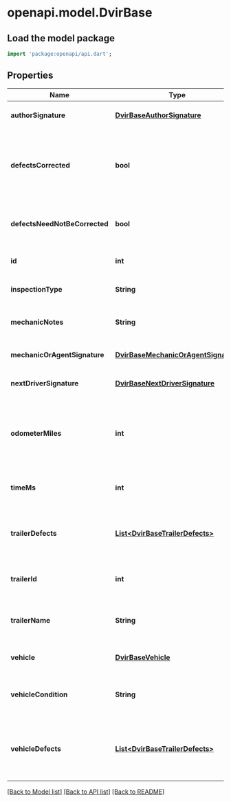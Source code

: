 # openapi.model.DvirBase

## Load the model package
```dart
import 'package:openapi/api.dart';
```

## Properties
Name | Type | Description | Notes
------------ | ------------- | ------------- | -------------
**authorSignature** | [**DvirBaseAuthorSignature**](DvirBaseAuthorSignature.md) |  | [optional] [default to null]
**defectsCorrected** | **bool** | Signifies if the defects on the vehicle corrected after the DVIR is done. | [optional] [default to null]
**defectsNeedNotBeCorrected** | **bool** | Signifies if the defects on this vehicle can be ignored. | [optional] [default to null]
**id** | **int** | The id of this DVIR record. | [optional] [default to null]
**inspectionType** | **String** | Inspection type of the DVIR. | [optional] [default to null]
**mechanicNotes** | **String** | The mechanics notes on the DVIR. | [optional] [default to null]
**mechanicOrAgentSignature** | [**DvirBaseMechanicOrAgentSignature**](DvirBaseMechanicOrAgentSignature.md) |  | [optional] [default to null]
**nextDriverSignature** | [**DvirBaseNextDriverSignature**](DvirBaseNextDriverSignature.md) |  | [optional] [default to null]
**odometerMiles** | **int** | The odometer reading in miles for the vehicle when the DVIR was done. | [optional] [default to null]
**timeMs** | **int** | Timestamp of this DVIR in UNIX milliseconds. | [optional] [default to null]
**trailerDefects** | [**List&lt;DvirBaseTrailerDefects&gt;**](DvirBaseTrailerDefects.md) | Defects registered for the trailer which was part of the DVIR. | [optional] [default to const []]
**trailerId** | **int** | The id of the trailer which was part of the DVIR. | [optional] [default to null]
**trailerName** | **String** | The name of the trailer which was part of the DVIR. | [optional] [default to null]
**vehicle** | [**DvirBaseVehicle**](DvirBaseVehicle.md) |  | [optional] [default to null]
**vehicleCondition** | **String** | The condition of vechile on which DVIR was done. | [optional] [default to null]
**vehicleDefects** | [**List&lt;DvirBaseTrailerDefects&gt;**](DvirBaseTrailerDefects.md) | Defects registered for the vehicle which was part of the DVIR. | [optional] [default to const []]

[[Back to Model list]](../README.md#documentation-for-models) [[Back to API list]](../README.md#documentation-for-api-endpoints) [[Back to README]](../README.md)


